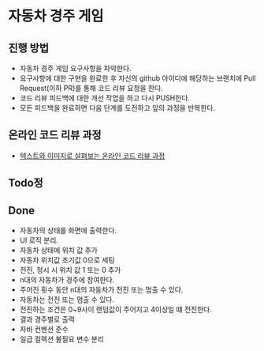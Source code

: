 # 자동차 경주 게임
## 진행 방법
* 자동차 경주 게임 요구사항을 파악한다.
* 요구사항에 대한 구현을 완료한 후 자신의 github 아이디에 해당하는 브랜치에 Pull Request(이하 PR)를 통해 코드 리뷰 요청을 한다.
* 코드 리뷰 피드백에 대한 개선 작업을 하고 다시 PUSH한다.
* 모든 피드백을 완료하면 다음 단계를 도전하고 앞의 과정을 반복한다.

## 온라인 코드 리뷰 과정
* [텍스트와 이미지로 살펴보는 온라인 코드 리뷰 과정](https://github.com/next-step/nextstep-docs/tree/master/codereview)

## Todo정

## Done
- 자동차의 상태를 화면에 출력한다.
- UI 로직 분리.
- 자동차 상태에 위치 값 추가
- 자동차 위치값 초기값 0으로 세팅
- 전진, 정시 시 위치 값 1 또는 0 추가
- n대의 자동차가 경주에 참여한다.
- 주어진 횟수 동안 n대의 자동차가 전진 또는 멈출 수 있다.
- 자동차는 전진 또는 멈출 수 있다.
- 전진하는 조건은 0~9사이 랜덤값이 주어지고 4이상일 떄 전진한다.
- 결과 경주별로 출력
- 자바 컨벤션 준수
- 일급 컬렉션 불필요 변수 분리

